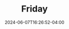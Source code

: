---
title: "Friday"
date: 2024-06-07T16:26:52-04:00
description : "Description goes here..."
tags: ["test"]
image : "/img/posts/2024/may/warhol.png"
draft: false
---